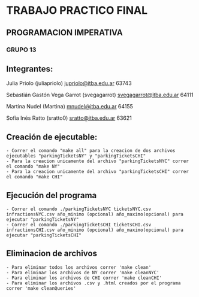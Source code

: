 # TRABAJO PRACTICO FINAL
## PROGRAMACION IMPERATIVA

### GRUPO 13
## Integrantes:

Julia Priolo (juliapriolo)
    jupriolo@itba.edu.ar 63743

Sebastián Gastón Vega Garrot (svegagarrot)
    svegagarrot@itba.edu.ar 64111

Martina Nudel (Martina)
    mnudel@itba.edu.ar 64155

Sofía Inés Ratto (sratto0)
    sratto@itba.edu.ar 63621

## Creación de ejecutable:

    - Correr el comando "make all" para la creacion de dos archivos ejecutables "parkingTicketsNY" y "parkingTicketsCHI"
    - Para la creacion unicamente del archivo "parkingTicketsNYC" correr el comando "make NY"
    - Para la creacion unicamente del archivo "parkingTicketsCHI" correr el comando "make CHI"


## Ejecución del programa

    - Correr el comando ./parkingTicketsNYC ticketsNYC.csv infractionsNYC.csv año_minimo (opcional) año_maximo(opcional) para ejecutar "parkingTicketsNY"
    - Correr el comando ./parkingTicketsCHI ticketsCHI.csv infractionsCHI.csv año_minimo (opcional) año_maximo(opcional) para ejecutar "parkingTicketsCHI"

## Eliminacion de archivos

    - Para eliminar todos los archivos correr 'make clean'  
    - Para eliminar los archivos de NY correr 'make cleanNYC'
    - Para eliminar los archivos de CHI correr 'make cleanCHI'
    - Para eliminar los archivos .csv y .html creados por el programa correr 'make cleanQueries'


